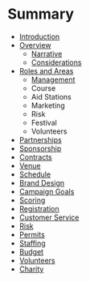 # Summary

* [Introduction](README.md)
* [Overview](overview.md)
    * [Narrative](narrative.md)
    * [Considerations](considerations.md)
* [Roles and Areas](roles-and-areas.md)
    * [Management](management.md)
    * Course
    * Aid Stations
    * Marketing
    * Risk
    * Festival
    * Volunteers
* [Partnerships](partnerships.md)
* [Sponsorship](sponsorship.md)
* [Contracts](contracts.md)
* [Venue](venue.md)
* [Schedule](scheduling.md)
* [Brand Design](brand-design.md)
* [Campaign Goals](campaign.md)
* [Scoring](scoring.md)
* [Registration](registration.md)
* [Customer Service](customer-service.md)
* [Risk](risk.md)
* [Permits](permits.md)
* [Staffing](staffing.md)
* [Budget](budget.md)
* [Volunteers](volunteers.md)
* [Charity](charity.md)


